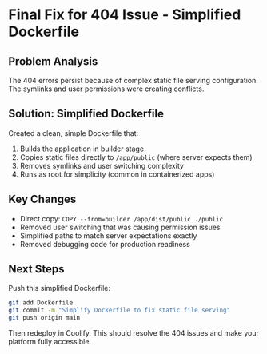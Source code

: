 # Final Fix for 404 Issue - Simplified Dockerfile

## Problem Analysis
The 404 errors persist because of complex static file serving configuration. The symlinks and user permissions were creating conflicts.

## Solution: Simplified Dockerfile
Created a clean, simple Dockerfile that:
1. Builds the application in builder stage
2. Copies static files directly to `/app/public` (where server expects them)
3. Removes symlinks and user switching complexity
4. Runs as root for simplicity (common in containerized apps)

## Key Changes
- Direct copy: `COPY --from=builder /app/dist/public ./public`
- Removed user switching that was causing permission issues
- Simplified paths to match server expectations exactly
- Removed debugging code for production readiness

## Next Steps
Push this simplified Dockerfile:

```bash
git add Dockerfile
git commit -m "Simplify Dockerfile to fix static file serving"
git push origin main
```

Then redeploy in Coolify. This should resolve the 404 issues and make your platform fully accessible.